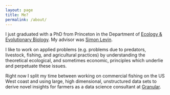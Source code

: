 ```yaml
---
layout: page
title: Me?
permalink: /about/
---
```


I just graduated with a PhD from Princeton in the Department of [Ecology & Evolutionary Biology](http://www.princeton.edu/eeb/). My advisor was [Simon Levin](http://www.princeton.edu/~slevin/). 

I like to work on applied problems (e.g. problems due to predators, livestock, fishing, and agricultural practices) by understanding the theoretical ecological, and sometimes economic, principles which underlie and perpetuate these issues.

Right now I split my time between working on commercial fishing on the US West coast and using large, high dimensional, unstructured data sets to derive novel insights for farmers as a data science consultant at [Granular](https://www.granular.ag/). 
